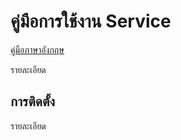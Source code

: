 # คู่มือการใช้งาน Service
[คู่มือภาษาอังกฤษ](../guide-en/guide-README.html)

รายละเอียด

การติดตั้ง
------------
รายละเอียด
